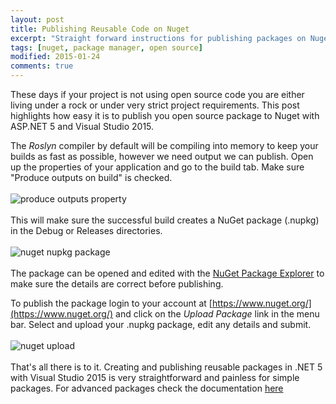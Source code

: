 ```yaml
---
layout: post
title: Publishing Reusable Code on Nuget
excerpt: "Straight forward instructions for publishing packages on Nuget."
tags: [nuget, package manager, open source]
modified: 2015-01-24
comments: true
---
```


These days if your project is not using open source code you are either living under a rock or under very strict project requirements. This post highlights how easy it is to publish you open source package to Nuget with ASP.NET 5 and Visual Studio 2015.

The _Roslyn_ compiler by default will be compiling into memory to keep your builds as fast as possible, however we need output we can publish. Open up the properties of your application and go to the build tab. Make sure "Produce outputs on build" is checked.
<br>
<br>
![produce outputs property](http://crawford.cc/images/properties-build-outputs.png "Produce Outputs on Build")
<br>
<br>
This will make sure the successful build creates a NuGet package (.nupkg) in the Debug or Releases directories.
<br>
<br>
![nuget nupkg package](http://crawford.cc/images/nupkg.png "NuGet Nupkg Package")
<br>
<br>
The package can be opened and edited with the [NuGet Package Explorer](http://npe.codeplex.com/) to make sure the details are correct before publishing.

To publish the package login to your account at [https://www.nuget.org/](https://www.nuget.org/) and click on the _Upload Package_ link in the menu bar. Select and upload your .nupkg package, edit any details and submit.
<br>
<br>
![nuget upload](http://crawford.cc/images/nuget.png "NuGet Upload")
<br>
<br>
That's all there is to it. Creating and publishing reusable packages in .NET 5 with Visual Studio 2015 is very straightforward and painless for simple packages. For advanced packages check the documentation [here](http://docs.nuget.org/)
